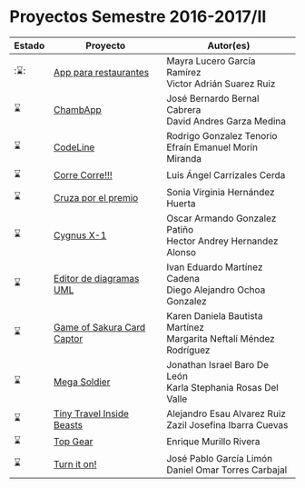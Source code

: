 # Proyectos Semestre 2016-2017/II

Estado|Proyecto | Autor(es)
--------|---------|----------
::hourglass::|[App para restaurantes](https://acominf.github.io/AppRestaurante/)|Mayra Lucero García Ramírez<br>Victor Adrián Suarez Ruiz
:hourglass:|[ChambApp](https://acominf.github.io/ChambApp/)|José Bernardo Bernal Cabrera<br>David Andres Garza Medina
:hourglass:|[CodeLine](https://acominf.github.io/CodeLine/)|Rodrigo Gonzalez Tenorio<br>Efraín Emanuel Morín Miranda
:hourglass:|[Corre Corre!!!](https://acominf.github.io/CorreCorre/)|Luis Ángel Carrizales Cerda
:hourglass:|[Cruza por el premio](https://acominf.github.io/CruzaPorElPremio/)|Sonia Virginia Hernández Huerta
:hourglass:|[Cygnus X-1](https://acominf.github.io/CygnusX-1/)|Oscar Armando Gonzalez Patiño<br>Hector Andrey Hernandez Alonso
:hourglass:|[Editor de diagramas UML](https://acominf.github.io/EditorUML/)|Ivan Eduardo Martínez Cadena<br>Diego Alejandro Ochoa Gonzalez
:hourglass:|[Game of Sakura Card Captor](https://acominf.github.io/GameOfSakura/)|Karen Daniela Bautista Martínez<br>Margarita Neftalí Méndez Rodríguez
:hourglass:|[Mega Soldier](https://acominf.github.io/MegaSoldier/)|Jonathan Israel Baro De León<br>Karla Stephania Rosas Del Valle
:hourglass:|[Tiny Travel Inside Beasts](https://acominf.github.io/TinyTravel/)|Alejandro Esau Alvarez Ruiz<br>Zazil Josefina Ibarra Cuevas
:hourglass:|[Top Gear](https://acominf.github.io/TopGear/)|Enrique Murillo Rivera
:hourglass:|[Turn it on!](https://acominf.github.io/TurnItOn/)|José Pablo García Limón<br>Daniel Omar Torres Carbajal
